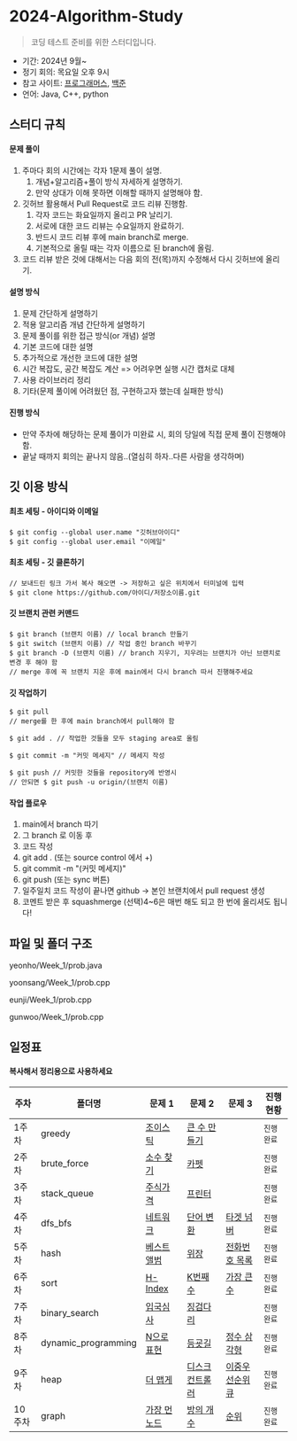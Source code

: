 # 2024-Algorithm-Study

> 코딩 테스트 준비를 위한 스터디입니다.

-   기간: 2024년 9월~
-   정기 회의: 목요일 오후 9시
-   참고 사이트: [프로그래머스](https://programmers.co.kr/learn/challenges), [백준](https://www.acmicpc.net/)
-   언어: Java, C++, python

## 스터디 규칙

#### 문제 풀이

1. 주마다 회의 시간에는 각자 1문제 풀이 설명.
    1. 개념+알고리즘+풀이 방식 자세하게 설명하기.
    2. 만약 상대가 이해 못하면 이해할 때까지 설명해야 함.
2. 깃허브 활용해서 Pull Request로 코드 리뷰 진행함.
    1. 각자 코드는 화요일까지 올리고 PR 날리기.
    1. 서로에 대한 코드 리뷰는 수요일까지 완료하기.
    1. 반드시 코드 리뷰 후에 main branch로 merge.
    1. 기본적으로 올릴 때는 각자 이름으로 된 branch에 올림.
3. 코드 리뷰 받은 것에 대해서는 다음 회의 전(목)까지 수정해서 다시 깃허브에 올리기.

#### 설명 방식

1. 문제 간단하게 설명하기
1. 적용 알고리즘 개념 간단하게 설명하기
1. 문제 풀이를 위한 접근 방식(or 개념) 설명
1. 기본 코드에 대한 설명
1. 추가적으로 개선한 코드에 대한 설명
1. 시간 복잡도, 공간 복잡도 계산 => 어려우면 실행 시간 캡처로 대체
1. 사용 라이브러리 정리
1. 기타(문제 풀이에 어려웠던 점, 구현하고자 했는데 실패한 방식)

#### 진행 방식

-   만약 주차에 해당하는 문제 풀이가 미완료 시, 회의 당일에 직접 문제 풀이 진행해야 함.
-   끝날 때까지 회의는 끝나지 않음..(열심히 하자..다른 사람을 생각하며)

## 깃 이용 방식

#### 최초 세팅 - 아이디와 이메일

```
$ git config --global user.name "깃허브아이디"
$ git config --global user.email "이메일"
```

#### 최초 세팅 - 깃 클론하기

```
// 보내드린 링크 가서 복사 해오면 -> 저장하고 싶은 위치에서 터미널에 입력
$ git clone https://github.com/아이디/저장소이름.git
```

#### 깃 브랜치 관련 커맨드

```
$ git branch (브랜치 이름) // local branch 만들기
$ git switch (브랜치 이름) // 작업 중인 branch 바꾸기
$ git branch -D (브랜치 이름) // branch 지우기, 지우려는 브랜치가 아닌 브랜치로 변경 후 해야 함
// merge 후에 꼭 브랜치 지운 후에 main에서 다시 branch 따서 진행해주세요
```

#### 깃 작업하기

```
$ git pull
// merge를 한 후에 main branch에서 pull해야 함

$ git add . // 작업한 것들을 모두 staging area로 올림

$ git commit -m "커밋 메세지" // 메세지 작성

$ git push // 커밋한 것들을 repository에 반영시
// 안되면 $ git push -u origin/(브랜치 이름)

```

#### 작업 플로우

1. main에서 branch 따기
1. 그 branch 로 이동 후
1. 코드 작성
1. git add . (또는 source control 에서 +)
1. git commit -m "(커밋 메세지)"
1. git push (또는 sync 버튼)
1. 일주일치 코드 작성이 끝나면 github -> 본인 브랜치에서 pull request 생성
1. 코멘트 받은 후 squashmerge
   (선택)4~6은 매번 해도 되고 한 번에 올리셔도 됩니다!

## 파일 및 폴더 구조

yeonho/Week_1/prob.java

yoonsang/Week_1/prob.cpp

eunji/Week_1/prob.cpp

gunwoo/Week_1/prob.cpp

## 일정표

#### 복사해서 정리용으로 사용하세요

| **주차** | **폴더명**          | **문제 1**                                                               | **문제 2**                                                                  | **문제 3**                                                                 | **진행 현황** |
| -------- | ------------------- | ------------------------------------------------------------------------ | --------------------------------------------------------------------------- | -------------------------------------------------------------------------- | ------------- |
| 1주차    | greedy              | [조이스틱](https://programmers.co.kr/learn/courses/30/lessons/42860)     | [큰 수 만들기](https://programmers.co.kr/learn/courses/30/lessons/42883)    |                                                                            | `진행 완료`   |
| 2주차    | brute_force         | [소수 찾기](https://programmers.co.kr/learn/courses/30/lessons/42839)    | [카펫](https://programmers.co.kr/learn/courses/30/lessons/42842)            |                                                                            | `진행 완료`   |
| 3주차    | stack_queue         | [주식가격](https://programmers.co.kr/learn/courses/30/lessons/42584)     | [프린터](https://programmers.co.kr/learn/courses/30/lessons/42587)          |                                                                            | `진행 완료`   |
| 4주차    | dfs_bfs             | [네트워크](https://programmers.co.kr/learn/courses/30/lessons/43162)     | [단어 변환](https://programmers.co.kr/learn/courses/30/lessons/43163)       | [타겟 넘버](https://programmers.co.kr/learn/courses/30/lessons/43165)      | `진행 완료`   |
| 5주차    | hash                | [베스트앨범](https://programmers.co.kr/learn/courses/30/lessons/42579)   | [위장](https://programmers.co.kr/learn/courses/30/lessons/42578)            | [전화번호 목록](https://programmers.co.kr/learn/courses/30/lessons/42577)  | `진행 완료`   |
| 6주차    | sort                | [H-Index](https://programmers.co.kr/learn/courses/30/lessons/42747)      | [K번째수](https://programmers.co.kr/learn/courses/30/lessons/42748)         | [가장 큰 수](https://programmers.co.kr/learn/courses/30/lessons/42746)     | `진행 완료`   |
| 7주차    | binary_search       | [입국심사](https://programmers.co.kr/learn/courses/30/lessons/43238)     | [징검다리](https://programmers.co.kr/learn/courses/30/lessons/43236)        |                                                                            | `진행 완료`   |
| 8주차    | dynamic_programming | [N으로 표현](https://programmers.co.kr/learn/courses/30/lessons/42895)   | [등굣길](https://programmers.co.kr/learn/courses/30/lessons/42898)          | [정수 삼각형](https://programmers.co.kr/learn/courses/30/lessons/43105)    | `진행 완료`   |
| 9주차    | heap                | [더 맵게](https://programmers.co.kr/learn/courses/30/lessons/42626)      | [디스크 컨트롤러](https://programmers.co.kr/learn/courses/30/lessons/42627) | [이중우선순위큐](https://programmers.co.kr/learn/courses/30/lessons/42628) | `진행 완료`   |
| 10주차   | graph               | [가장 먼 노드](https://programmers.co.kr/learn/courses/30/lessons/49189) | [방의 개수](https://programmers.co.kr/learn/courses/30/lessons/49190)       | [순위](https://programmers.co.kr/learn/courses/30/lessons/49191)           | `진행 완료`   |

